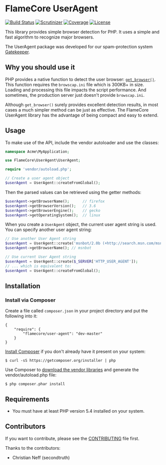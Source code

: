 FlameCore UserAgent
===================

[![Build Status](https://img.shields.io/travis/FlameCore/UserAgent.svg)](https://travis-ci.org/FlameCore/UserAgent)
[![Scrutinizer](http://img.shields.io/scrutinizer/g/FlameCore/UserAgent.svg)](https://scrutinizer-ci.com/g/FlameCore/UserAgent)
[![Coverage](http://img.shields.io/scrutinizer/coverage/g/FlameCore/UserAgent.svg)](https://scrutinizer-ci.com/g/FlameCore/UserAgent)
[![License](http://img.shields.io/packagist/l/flamecore/user-agent.svg)](http://www.flamecore.org/projects/user-agent)

This library provides simple browser detection for PHP. It uses a simple and fast algorithm to recognize major browsers.

The UserAgent package was developed for our spam-protection system [Gatekeeper](https://github.com/FlameCore/Gatekeeper).


Why you should use it
---------------------

PHP provides a native function to detect the user browser: [`get_browser()`](http://php.net/get_browser). This function requires
the `browscap.ini` file which is 300KB+ in size. Loading and processing this file impacts the script performance. And sometimes,
the production server just doesn't provide `browscap.ini`.

Although `get_browser()` surely provides excellent detection results, in most cases a much simpler method can be just as effective.
The FlameCore UserAgent library has the advantage of being compact and easy to extend.


Usage
-----

To make use of the API, include the vendor autoloader and use the classes:

```php
namespace Acme\MyApplication;

use FlameCore\UserAgent\UserAgent;

require 'vendor/autoload.php';

// Create a user agent object
$userAgent = UserAgent::createFromGlobal();
```

Then the parsed values can be retrieved using the getter methods:

```php
$userAgent->getBrowserName();      // firefox
$userAgent->getBrowserVersion();   // 3.6
$userAgent->getBrowserEngine();    // gecko
$userAgent->getOperatingSystem();  // linux
```

When you create a `UserAgent` object, the current user agent string is used. You can specify another user agent string:

``` php
// Use another User Agent string
$userAgent = UserAgent::create('msnbot/2.0b (+http://search.msn.com/msnbot.htm)');
$userAgent->getBrowserName(); // msnbot

// Use current User Agent string
$userAgent = UserAgent::create($_SERVER['HTTP_USER_AGENT']);
// ... which is equivalent to:
$userAgent = UserAgent::createFromGlobal();
```


Installation
------------

### Install via Composer

Create a file called `composer.json` in your project directory and put the following into it:

```
{
    "require": {
        "flamecore/user-agent": "dev-master"
    }
}
```

[Install Composer](https://getcomposer.org/doc/00-intro.md#installation-nix) if you don't already have it present on your system:

    $ curl -sS https://getcomposer.org/installer | php

Use Composer to [download the vendor libraries](https://getcomposer.org/doc/00-intro.md#using-composer) and generate the vendor/autoload.php file:

    $ php composer.phar install


Requirements
------------

* You must have at least PHP version 5.4 installed on your system.


Contributors
------------

If you want to contribute, please see the [CONTRIBUTING](CONTRIBUTING.md) file first.

Thanks to the contributors:

* Christian Neff (secondtruth)
